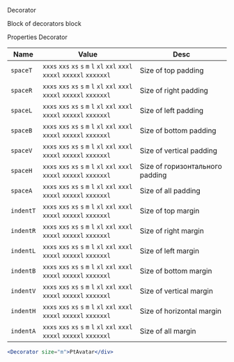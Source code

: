 Decorator

Block of decorators block 

Properties Decorator

| Name | Value | Desc |
| ----------- | ------------------- | -------- |
| `spaceT`  | `xxxs` `xxs` `xs` `s` `m` `l` `xl` `xxl` `xxxl` `xxxxl` `xxxxxl` `xxxxxxl` | Size of top padding |
| `spaceR`  | `xxxs` `xxs` `xs` `s` `m` `l` `xl` `xxl` `xxxl` `xxxxl` `xxxxxl` `xxxxxxl` | Size of right padding |
| `spaceL`  | `xxxs` `xxs` `xs` `s` `m` `l` `xl` `xxl` `xxxl` `xxxxl` `xxxxxl` `xxxxxxl` | Size of left padding |
| `spaceB`  | `xxxs` `xxs` `xs` `s` `m` `l` `xl` `xxl` `xxxl` `xxxxl` `xxxxxl` `xxxxxxl` | Size of bottom padding |
| `spaceV`  | `xxxs` `xxs` `xs` `s` `m` `l` `xl` `xxl` `xxxl` `xxxxl` `xxxxxl` `xxxxxxl` | Size of vertical padding |
| `spaceH`  | `xxxs` `xxs` `xs` `s` `m` `l` `xl` `xxl` `xxxl` `xxxxl` `xxxxxl` `xxxxxxl` | Size of горизонтального padding |
| `spaceA`  | `xxxs` `xxs` `xs` `s` `m` `l` `xl` `xxl` `xxxl` `xxxxl` `xxxxxl` `xxxxxxl` | Size of all padding |
| `indentT`  | `xxxs` `xxs` `xs` `s` `m` `l` `xl` `xxl` `xxxl` `xxxxl` `xxxxxl` `xxxxxxl` | Size of top margin |
| `indentR`  | `xxxs` `xxs` `xs` `s` `m` `l` `xl` `xxl` `xxxl` `xxxxl` `xxxxxl` `xxxxxxl` | Size of right margin |
| `indentL`  | `xxxs` `xxs` `xs` `s` `m` `l` `xl` `xxl` `xxxl` `xxxxl` `xxxxxl` `xxxxxxl` | Size of left margin |
| `indentB`  | `xxxs` `xxs` `xs` `s` `m` `l` `xl` `xxl` `xxxl` `xxxxl` `xxxxxl` `xxxxxxl` | Size of bottom margin |
| `indentV`  | `xxxs` `xxs` `xs` `s` `m` `l` `xl` `xxl` `xxxl` `xxxxl` `xxxxxl` `xxxxxxl` | Size of vertical margin |
| `indentH`  | `xxxs` `xxs` `xs` `s` `m` `l` `xl` `xxl` `xxxl` `xxxxl` `xxxxxl` `xxxxxxl` | Size of horizontal margin |
| `indentA`  | `xxxs` `xxs` `xs` `s` `m` `l` `xl` `xxl` `xxxl` `xxxxl` `xxxxxl` `xxxxxxl` | Size of all margin |

```jsx
<Decorator size="m">PtAvatar</div>
```
